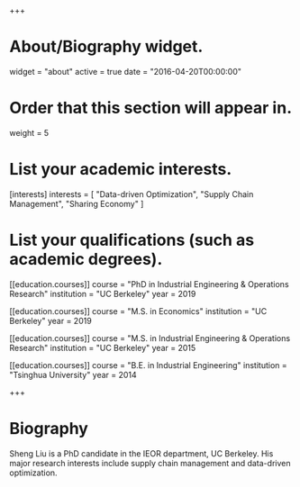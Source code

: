 +++
# About/Biography widget.
widget = "about"
active = true
date = "2016-04-20T00:00:00"

# Order that this section will appear in.
weight = 5

# List your academic interests.
[interests]
  interests = [
    "Data-driven Optimization",
    "Supply Chain Management",
    "Sharing Economy"
  ]

# List your qualifications (such as academic degrees).
[[education.courses]]
  course = "PhD in Industrial Engineering & Operations Research"
  institution = "UC Berkeley"
  year = 2019

[[education.courses]]
  course = "M.S. in Economics"
  institution = "UC Berkeley"
  year = 2019

[[education.courses]]
  course = "M.S. in Industrial Engineering & Operations Research"
  institution = "UC Berkeley"
  year = 2015
  
[[education.courses]]
  course = "B.E. in Industrial Engineering"
  institution = "Tsinghua University"
  year = 2014
 
+++

# Biography

Sheng Liu is a PhD candidate in the IEOR department, UC Berkeley. His major research interests include supply chain management and data-driven optimization.
